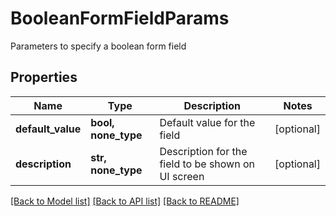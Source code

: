 # BooleanFormFieldParams

Parameters to specify a boolean form field

## Properties
Name | Type | Description | Notes
------------ | ------------- | ------------- | -------------
**default_value** | **bool, none_type** | Default value for the field | [optional] 
**description** | **str, none_type** | Description for the field to be shown on UI screen | [optional] 

[[Back to Model list]](../README.md#documentation-for-models) [[Back to API list]](../README.md#documentation-for-api-endpoints) [[Back to README]](../README.md)


